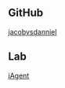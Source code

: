 ## GitHub
[jacobvsdanniel](https://github.com/jacobvsdanniel)

## Lab
[iAgent](https://iagentntu.github.io)
